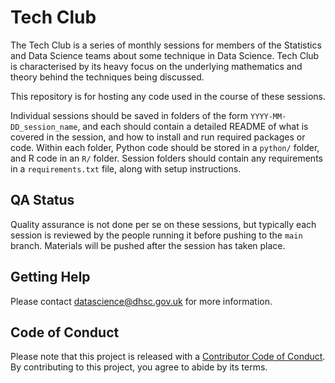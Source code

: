 # Tech Club

The Tech Club is a series of monthly sessions for members of the Statistics and Data Science teams about some technique in Data Science. Tech Club is characterised by its heavy focus on the underlying mathematics and theory behind the techniques being discussed.

This repository is for hosting any code used in the course of these sessions.

Individual sessions should be saved in folders of the form `YYYY-MM-DD_session_name`, and each should contain a detailed README of what is covered in the session, and how to install and run required packages or code. Within each folder, Python code should be stored in a `python/` folder, and R code in an `R/` folder. Session folders should contain any requirements in a `requirements.txt` file, along with setup instructions.

## QA Status

Quality assurance is not done per se on these sessions, but typically each session is reviewed by the people running it before pushing to the `main` branch. Materials will be pushed after the session has taken place.

## Getting Help
Please contact [datascience@dhsc.gov.uk](mailto:datascience@dhsc.gov.uk) for more information.

## Code of Conduct
Please note that this project is released with a [Contributor Code of Conduct](https://dhsc-govuk-internal.github.io/user-guide.github.io/code-of-conduct.html). By contributing to this project, you agree to abide by its terms.
